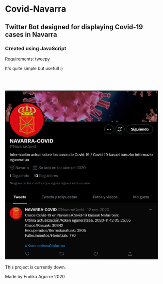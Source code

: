 # Covid-Navarra

## Twitter Bot designed for displaying Covid-19 cases in Navarra

### Created using JavaScript

Requirements: tweepy 

It's quite simple but usefull :)<br><br><br><br>

![alt text](project_image.jpg)


This project is currently down.

Made by Endika Aguirre 2020
